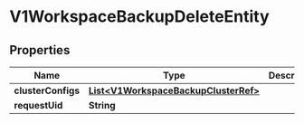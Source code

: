 # V1WorkspaceBackupDeleteEntity

## Properties
Name | Type | Description | Notes
------------ | ------------- | ------------- | -------------
**clusterConfigs** | [**List&lt;V1WorkspaceBackupClusterRef&gt;**](V1WorkspaceBackupClusterRef.md) |  |  [optional]
**requestUid** | **String** |  |  [optional]
